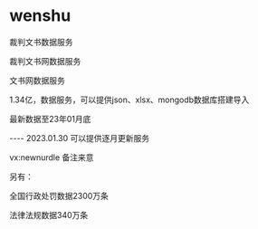 # wenshu
裁判文书数据服务

裁判文书网数据服务

文书网数据服务

1.34亿，数据服务，可以提供json、xlsx、mongodb数据库搭建导入

最新数据至23年01月底

---- 2023.01.30 可以提供逐月更新服务

vx:newnurdle 备注来意

另有：

全国行政处罚数据2300万条

法律法规数据340万条
